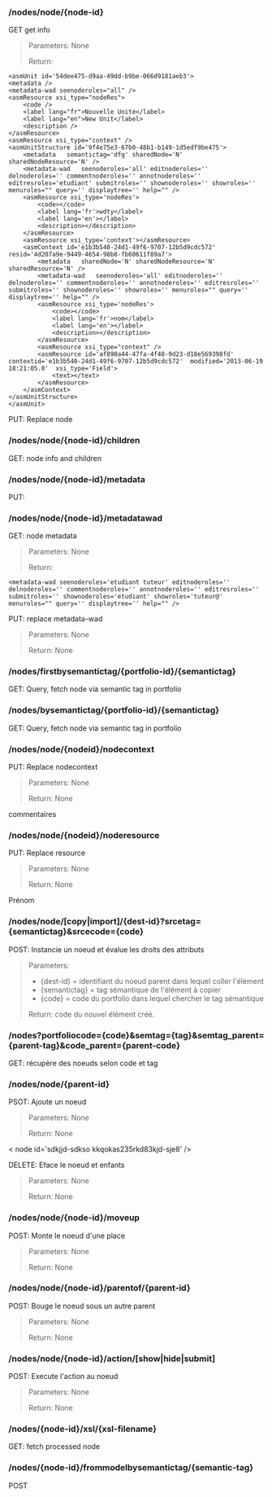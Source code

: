 ### /nodes/node/{node-id}
GET get info
> Parameters:
> None
>
> Return:
>
	<asmUnit id='54dee475-d9aa-49dd-b9be-066d9181aeb3'>
	<metadata />
	<metadata-wad seenoderoles="all" />
	<asmResource xsi_type="nodeRes">
		<code />
		<label lang="fr">Nouvelle Unité</label>
		<label lang="en">New Unit</label>
		<description />
	</asmResource>
	<asmResource xsi_type="context" />
	<asmUnitStructure id='9f4e75e3-67b0-48b1-b149-1d5edf9be475'>
		<metadata   semantictag='dfg' sharedNode='N' sharedNodeResource='N' />
		<metadata-wad   seenoderoles='all' editnoderoles='' delnoderoles='' commentnoderoles='' annotnoderoles='' editresroles='etudiant' submitroles='' shownoderoles='' showroles='' menuroles="" query='' displaytree='' help="" />
		<asmResource xsi_type='nodeRes'>
			<code></code>
			<label lang='fr'>wdty</label>
			<label lang='en'></label>
			<description></description>
		</asmResource>
		<asmResource xsi_type='context'></asmResource>
		<asmContext id='e1b3b540-24d1-49f6-9707-12b5d9cdc572' resid='4d207a9e-9449-4654-98b8-fb60611f89a7'>
			<metadata   sharedNode='N' sharedNodeResource='N' sharedResource='N' />
			<metadata-wad   seenoderoles='all' editnoderoles='' delnoderoles='' commentnoderoles='' annotnoderoles='' editresroles='' submitroles='' shownoderoles='' showroles='' menuroles="" query='' displaytree='' help="" />
			<asmResource xsi_type='nodeRes'>
				<code></code>
				<label lang='fr'>nom</label>
				<label lang='en'></label>
				<description></description>
			</asmResource>
			<asmResource xsi_type="context" />
			<asmResource id='af890a44-47fa-4f48-9d23-d18e569398fd' contextid='e1b3b540-24d1-49f6-9707-12b5d9cdc572'  modified='2013-06-19 18:21:05.0'  xsi_type='Field'>
				<text></text>
			</asmResource>
		</asmContext>
	</asmUnitStructure>
	</asmUnit>

PUT: Replace node

### /nodes/node/{node-id}/children
GET: node info and children

### /nodes/node/{node-id}/metadata
PUT: <metadata  sharedNode='N' sharedNodeResource='N' /> 

### /nodes/node/{node-id}/metadatawad
GET: node metadata
> Parameters:
> None
>
> Return:
>
	<metadata-wad seenoderoles='etudiant tuteur' editnoderoles='' delnoderoles='' commentnoderoles='' annotnoderoles='' editresroles='' submitroles='' shownoderoles='etudiant' showroles='tuteur@' menuroles="" query='' displaytree='' help="" />

PUT: replace metadata-wad
> Parameters:
> None
>
> Return:
> None
<metadata-wad  seenoderoles='all' editnoderoles='' delnoderoles='' commentnoderoles='etudiant' annotnoderoles='' editresroles='' submitroles='' shownoderoles='' showroles='' menuroles="" query='' displaytree='' help="" /> 


### /nodes/firstbysemantictag/{portfolio-id}/{semantictag}
GET: Query, fetch node via semantic tag in portfolio

### /nodes/bysemantictag/{portfolio-id}/{semantictag}
GET: Query, fetch node via semantic tag in portfolio

### /nodes/node/{nodeid}/nodecontext
PUT: Replace nodecontext
> Parameters:
> None
>
> Return:
> None
<asmResource xsi_type='context'>
    <comment>commentaires</comment>
</asmResource> 

### /nodes/node/{nodeid}/noderesource
PUT: Replace resource
> Parameters:
> None
>
> Return:
> None
<asmResource xsi_type='nodeRes'>
    <code></code>
    <label lang='fr'>Prénom</label>
    <label lang='en'></label>
    <description></description>
</asmResource> 

### /nodes/node/[copy|import]/{dest-id}?srcetag={semantictag}&srcecode={code}
POST: Instancie un noeud et évalue les droits des attributs
> Parameters:
> - {dest-id} = identifiant du noeud parent dans lequel coller l'élément
> - {semantictag} = tag sémantique de l'élément à copier
> - {code} = code du portfolio dans lequel chercher le tag sémantique
>
> Return:
> code du nouvel élément créé.


### /nodes?portfoliocode={code}&semtag={tag}&semtag_parent={parent-tag}&code_parent={parent-code}
GET: récupère des noeuds selon code et tag

### /nodes/node/{parent-id}
PSOT: Ajoute un noeud
> Parameters:
> None
>
> Return:
> None
<asmContext id='' resid='' ctxid=''>
    <metadata />
    <metadata-wad seenoderoles='all'/>
    <asmResource xsi_type='nodeRes'>
        <code></code>
        <label lang='fr'></label>
        <label lang='en'></label>
        <description></description>
    </asmResource>
    <asmResource xsi_type='context'></asmResource>
    <asmResource xsi_type='Calendar'><text></text>
    </asmResource>
</asmContext> 

< node id='sdkjjd-sdkso kkqokas235rkd83kjd-sje8' />

DELETE: Eface le noeud et enfants
> Parameters:
> None
>
> Return:
> None

### /nodes/node/{node-id}/moveup
POST: Monte le noeud d'une place
> Parameters:
> None
>
> Return:
> None

### /nodes/node/{node-id}/parentof/{parent-id}
POST: Bouge le noeud sous un autre parent
> Parameters:
> None
>
> Return:
> None


### /nodes/node/{node-id}/action/[show|hide|submit]
POST: Execute l'action au noeud
> Parameters:
> None
>
> Return:
> None

### /nodes/{node-id}/xsl/{xsl-filename}
GET: fetch processed node

### /nodes/{node-id}/frommodelbysemantictag/{semantic-tag}
POST
